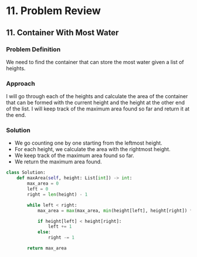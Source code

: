 # 11. Problem Review

## 11. Container With Most Water

### Problem Definition
We need to find the container that can store the most water given a list of heights. 

### Approach
I will go through each of the heights and calculate the area of the container that can be formed with the current height and the height at the other end of the list. I will keep track of the maximum area found so far and return it at the end.

### Solution
- We go counting one by one starting from the leftmost height.
- For each height, we calculate the area with the rightmost height.
- We keep track of the maximum area found so far.
- We return the maximum area found.

```python
class Solution:
    def maxArea(self, height: List[int]) -> int:
        max_area = 0
        left = 0
        right = len(height) - 1

        while left < right:
            max_area = max(max_area, min(height[left], height[right]) * (right - left))

            if height[left] < height[right]:
                left += 1
            else:
                right -= 1

        return max_area
```